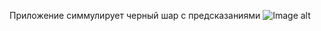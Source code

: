 Приложение симмулирует черный шар с предсказаниями 
![Image alt](https://github.com/bushkovsky/Magic-8-Ball/raw/main/https://github.com/bushkovsky/Magic-8-Ball/blob/master/Magic%208%20Ball/Assets.xcassets/2024-02-25%2005.40.54.imageset/2024-02-25%2005.40.54.jpg)
